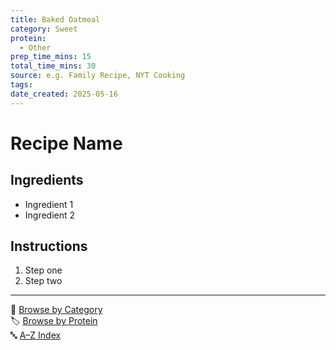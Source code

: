 ```yaml
---
title: Baked Oatmeal
category: Sweet
protein:
  - Other
prep_time_mins: 15
total_time_mins: 30
source: e.g. Family Recipe, NYT Cooking
tags: 
date_created: 2025-05-16
---
```


# Recipe Name

## Ingredients
- Ingredient 1
- Ingredient 2

## Instructions
1. Step one
2. Step two


---

📁 [Browse by Category](../indexes/categories.md)  
🏷️ [Browse by Protein](../indexes/protein.md)  
🔤 [A–Z Index](../indexes/alphabet.md)
